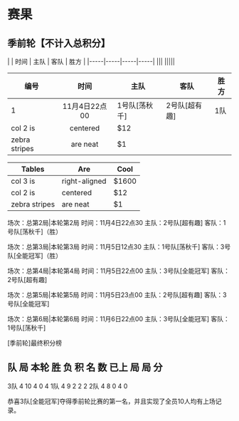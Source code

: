 # 赛果

## 季前轮【不计入总积分】

|  | 时间 | 主队 | 客队 | 胜方 |
|-----|-----|-----|-----|
|||
|||||

|编号         | 时间           | 主队  | 客队 | 胜方 |
| ------------- |:-------------:| ----- | ----- | ----- |
| 1      | 11月4日22点00 | 1号队[荡秋千]|2号队[超有趣]|1队|
| col 2 is      | centered      |   $12 |
| zebra stripes | are neat      |    $1 |

|Tables         | Are           | Cool  |
| ------------- | ------------- | ----- |
| col 3 is      | right-aligned | $1600 |
| col 2 is      | centered      |   $12 |
| zebra stripes | are neat      |    $1 |

场次：总第2局|本轮第2局
时间：11月4日22点30
主队：2号队[超有趣]
客队：1号队[荡秋千]（胜）

场次：总第3局|本轮第3局
时间：11月5日12点30
主队：1号队[荡秋千]
客队：3号队[全能冠军]（胜）

场次：总第4局|本轮第4局
时间：11月5日22点00
主队：3号队[全能冠军]
客队：2号队[超有趣]

场次：总第5局|本轮第5局
时间：11月5日23点00
主队：2号队[超有趣]
客队：3号队[全能冠军]

场次：总第6局|本轮第6局
时间：11月6日22点00
主队：3号队[全能冠军]
客队：1号队[荡秋千]

[季前轮]最终积分榜

 队     局   本轮  胜  负  积
 名     数   已上  局  局  分
----------------------------------------
3队     4     10    4    0   4
1队     4       9   2    2   2
2队     4       8    0    4   0

恭喜3队[全能冠军]夺得季前轮比赛的第一名，并且实现了全员10人均有上场记录。
